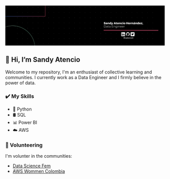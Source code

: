 
<p align="center">
<img src = "./assets/banner_github.png">
</p>
<h2>👋 Hi, I’m Sandy Atencio</h2>
Welcome to my repository, I'm an enthusiast of collective learning and communities. I currently work as a Data Engineer and I firmly believe in the power of data.

<h3>✔️ My Skills</h3>

- 🐍 Python
- 🛢️ SQL
- 📊 Power BI
- ☁️ AWS
<h3> 🤝 Volunteering </h3>

I'm volunter in the communities:
- [Data Science Fem](https://www.instagram.com/datasciencefem/)
- [AWS Wommen Colombia](https://www.instagram.com/awswomencolombia/)
<!---
satencioh/satencioh is a ✨ special ✨ repository because its `README.md` (this file) appears on your GitHub profile.
You can click the Preview link to take a look at your changes.
--->
